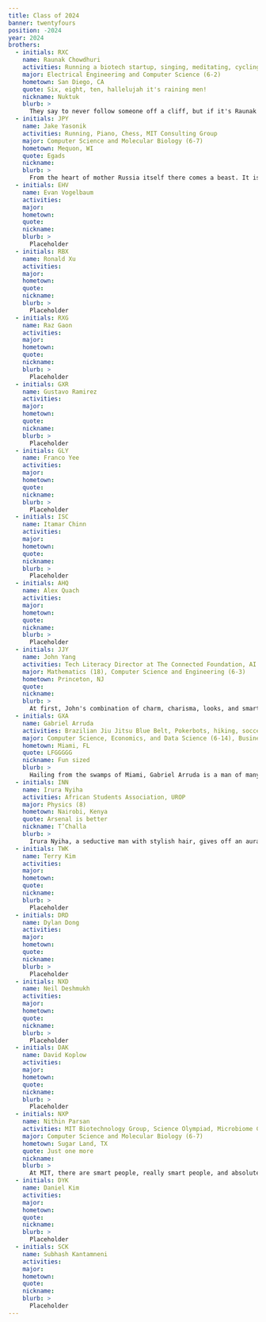 ```yaml
---
title: Class of 2024
banner: twentyfours
position: -2024
year: 2024
brothers:
  - initials: RXC
    name: Raunak Chowdhuri
    activities: Running a biotech startup, singing, meditating, cycling, philosophy
    major: Electrical Engineering and Computer Science (6-2)
    hometown: San Diego, CA
    quote: Six, eight, ten, hallelujah it's raining men!
    nickname: Nuktuk
    blurb: >
      They say to never follow someone off a cliff, but if it's Raunak going, it's probably the right way given his unwavering moral compass. Said compass keeps him modest, but his work speaks for itself. At one point he got so tired of job offers, he decided to start his own company. This comes on top of his many other pursuits in singing, cycling, philosophy, and research. You might wonder how Raunak gets so much done during the day, but he's got plenty of time, for he codes flawlessly in his sleep. Conveniently, he doesn't need much actual rest because he's living the dream. Raunak is the kind of person that immediately makes you feel like family, and we're so proud to have him as part of ours.
  - initials: JPY
    name: Jake Yasonik
    activities: Running, Piano, Chess, MIT Consulting Group
    major: Computer Science and Molecular Biology (6-7)
    hometown: Mequon, WI
    quote: Egads
    nickname:
    blurb: >
      From the heart of mother Russia itself there comes a beast. It is not an avalanche, but as white as the snow that makes one up. Comrades, see now what has arrived: Jake P Yasonik! Killer of kilometers, pillager of pianos, ravager of rooks, and a born computational biologist, Jake is always down to have a BLAST. An academic powerhouse, when he’s not in the lab you can find him case-prepping at MCG. Yet despite his many successes, anyone who gets to know Jake will see that his is one of the humble, kind brothers anyone could ask for. One of the few brothers who has managed to avoid the siren’s song of SWE and Sloan, Jake has plans to actually improve the human condition through biotechnology and drug discovery. Having already secured a Big Pharma™ internship as a Freshman, we can be sure it won’t be long before his biotech inventions capture market share just as effectively as he captured all our hearts here at PKT.
  - initials: EHV
    name: Evan Vogelbaum
    activities: 
    major:
    hometown:
    quote:
    nickname:
    blurb: >
      Placeholder
  - initials: RBX
    name: Ronald Xu
    activities:
    major:
    hometown:
    quote:
    nickname:
    blurb: >
      Placeholder
  - initials: RXG
    name: Raz Gaon
    activities:
    major:
    hometown:
    quote:
    nickname:
    blurb: >
      Placeholder
  - initials: GXR
    name: Gustavo Ramirez
    activities:
    major:
    hometown:
    quote:
    nickname:
    blurb: >
      Placeholder
  - initials: GLY
    name: Franco Yee
    activities:
    major:
    hometown:
    quote:
    nickname:
    blurb: >
      Placeholder
  - initials: ISC
    name: Itamar Chinn
    activities:
    major:
    hometown:
    quote:
    nickname:
    blurb: >
      Placeholder
  - initials: AHQ
    name: Alex Quach
    activities:
    major:
    hometown:
    quote:
    nickname:
    blurb: >
      Placeholder
  - initials: JJY
    name: John Yang
    activities: Tech Literacy Director at The Connected Foundation, AI Research intern at Genuity Science, UROP at MIT Center for Brains, Minds, and Machines
    major: Mathematics (18), Computer Science and Engineering (6-3)
    hometown: Princeton, NJ
    quote:
    nickname:
    blurb: >
      At first, John's combination of charm, charisma, looks, and smarts may be hard to believe. Not only is John a man dedicated to his copious academic interests, such as ML, statistical interference, and biotechnology, but he is also extremely devoted to being the world's greatest C tier chess player, hiking, and Olivia Rodrigo. At night, John works on expanding his vast cultural knowledge through reading and TV shows, with The Boys, Attack on Titan, and 30 Rock being amongst his favorites. Regardless of whether you may find him putting in countless hours into his research, or exploring the vast, barren lands of Iceland, John is someone you can count on to always be there for you.
  - initials: GXA
    name: Gabriel Arruda
    activities: Brazilian Jiu Jitsu Blue Belt, Pokerbots, hiking, soccer, videogame enjoyer, MMA enthusiast
    major: Computer Science, Economics, and Data Science (6-14), Business Analytics (15-2)
    hometown: Miami, FL
    quote: LFGGGGG
    nickname: Fun sized
    blurb: >
      Hailing from the swamps of Miami, Gabriel Arruda is a man of many talents. Our beloved short king is an excellent cook, an acute businessman, and despite his stature, a man who can easily overwhelm you with a single leg takedown, leaving you violated like McGregor at UFC 229. As expected of someone whose blood is that of the greatest footballing nation, he is an avid soccer enthusiast (which is why it is strange that he would elect to support Tottenham), and he has spent more hours mastering rainbow flicks on FIFA than he has studying. Nonetheless, Gabe is an excellent student, a funny companion, and a steadfast brother.
  - initials: INN
    name: Irura Nyiha
    activities: African Students Association, UROP
    major: Physics (8)
    hometown: Nairobi, Kenya
    quote: Arsenal is better
    nickname: T’Challa
    blurb: >
      Irura Nyiha, a seductive man with stylish hair, gives off an aura of superiority and sophistication. However, as soon as you approach him, his warm and contagious smiles will melt the first impression away, along with any barriers between you and the man. It will not be long before you realize you are smiling with him. The man of Kenya, aka T’Challa, has realized at an early age that Africa is too small of a world for him to express his intelligence and talents. Soon after intellectually conquering his homeland of Africa, he took over the world. Too bored of the world, he now is looking beyond this planet, preparing to conquer the universe, secretly hiding his identity as a Physics student interested in Astronomy and Astrophysics. You will often see him walking around Boston by himself, imaging the near future of conquering the universe and looking for an opportunity to communicate with the aliens. In his free time with normal humans, you can catch him watching Game of Thrones and hydrating himself with seltzers after an intense game of football. You know he is a true Arsenal fan when he calls their sport “football.”
  - initials: TWK
    name: Terry Kim
    activities:
    major:
    hometown:
    quote:
    nickname:
    blurb: >
      Placeholder
  - initials: DRD
    name: Dylan Dong
    activities:
    major:
    hometown:
    quote:
    nickname:
    blurb: >
      Placeholder
  - initials: NXD
    name: Neil Deshmukh
    activities:
    major:
    hometown:
    quote:
    nickname:
    blurb: >
      Placeholder
  - initials: DAK
    name: David Koplow
    activities:
    major:
    hometown:
    quote:
    nickname:
    blurb: >
      Placeholder
  - initials: NXP
    name: Nithin Parsan
    activities: MIT Biotechnology Group, Science Olympiad, Microbiome Club, MIT StartLabs
    major: Computer Science and Molecular Biology (6-7)
    hometown: Sugar Land, TX
    quote: Just one more
    nickname:
    blurb: >
      At MIT, there are smart people, really smart people, and absolutely smart people. Well, Nithin cannot be classified as any of those because he is an ABSOLUTE ULTRA SUPER LEGENDARY GENIUS. In high school, Nithin focused on conducting research and participating in the Olympiad in the biology field. Coming into MIT, Nithin also discovered his passion for entrepreneurship. He is a co-founder, and yes a freaking CO-FOUNDER, of Van Heron Labs. But set aside all these amazing attributes; seeing Nithin has presented everyone with a surprise—his height. Everyone at PKT thought Nithin was shorter than he is based on how he appeared on Zoom, but boom, he is taller than whatever you could imagine. The most important trait of Nithin, however, is his friendliness. His charming personality with his great jokes brings smiles to everyone at PKT. He is THE GUY you want to be friends with.
  - initials: DYK
    name: Daniel Kim
    activities:
    major:
    hometown:
    quote:
    nickname:
    blurb: >
      Placeholder
  - initials: SCK
    name: Subhash Kantamneni
    activities:
    major:
    hometown:
    quote:
    nickname:
    blurb: >
      Placeholder
---
```


